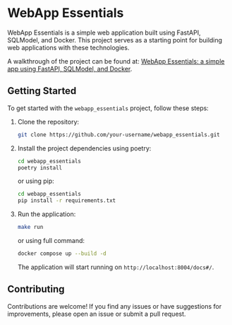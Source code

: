 # WebApp Essentials

WebApp Essentials is a simple web application built using FastAPI, SQLModel, and Docker. This project serves as a starting point for building web applications with these technologies.

A walkthrough of the project can be found at: [WebApp Essentials: a simple app using FastAPI, SQLModel, and Docker](https://medium.com/@japheth.yates/webapp-essentials-a-simple-app-using-fastapi-sqlmodel-and-docker-242cb7a85552).

## Getting Started

To get started with the `webapp_essentials` project, follow these steps:

1. Clone the repository:

    ```bash
    git clone https://github.com/your-username/webapp_essentials.git
    ```

2. Install the project dependencies using poetry:

    ```bash
    cd webapp_essentials
    poetry install
    ```

    or using pip:
    ```bash
    cd webapp_essentials
    pip install -r requirements.txt 

3. Run the application:

    ```bash
    make run
    ```
    or using full command:
    ```bash
    docker compose up --build -d
    ``` 

    The application will start running on `http://localhost:8004/docs#/`.

## Contributing

Contributions are welcome! If you find any issues or have suggestions for improvements, please open an issue or submit a pull request.
